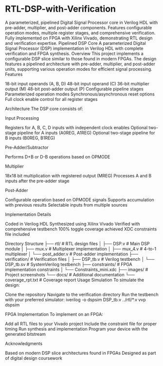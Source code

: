# RTL-DSP-with-Verification
A parameterized, pipelined Digital Signal Processor core in Verilog HDL with pre-adder, multiplier, and post-adder components. Features configurable operation modes, multiple register stages, and comprehensive verification. Fully implemented on FPGA with Xilinx Vivado, demonstrating RTL design and verification expertise.
Pipelined DSP Core
A parameterized Digital Signal Processor (DSP) implementation in Verilog HDL with complete verification and FPGA synthesis.
Overview
This project implements a configurable DSP slice similar to those found in modern FPGAs. The design features a pipelined architecture with pre-adder, multiplier, and post-adder units, supporting various operation modes for efficient signal processing.
Features

18-bit input operands (A, B, D)
48-bit input operand (C)
36-bit multiplier output (M)
48-bit post-adder output (P)
Configurable pipeline stages
Parameterized operation modes
Synchronous/asynchronous reset options
Full clock enable control for all register stages

Architecture
The DSP core consists of:

Input Processing

Registers for A, B, C, D inputs with independent clock enables
Optional two-stage pipeline for A inputs (A0REG, A1REG)
Optional two-stage pipeline for B inputs (B0REG, B1REG)


Pre-Adder/Subtractor

Performs D+B or D-B operations based on OPMODE


Multiplier

18x18 bit multiplication with registered output (MREG)
Processes A and B inputs after the pre-adder stage


Post-Adder

Configurable operation based on OPMODE signals
Supports accumulation with previous results
Selectable inputs from multiple sources



Implementation Details

Coded in Verilog HDL
Synthesized using Xilinx Vivado
Verified with comprehensive testbench
100% toggle coverage achieved
XDC constraints file included

Directory Structure
├── rtl/                # RTL design files
│   ├── DSP.v           # Main DSP module
│   ├── mux.v           # Multiplexer implementation
│   ├── mux_4.v         # 4-to-1 multiplexer
│   └── post_adder.v    # Post-adder implementation
├── verification/       # Verification files
│   ├── DSP_tb.v        # Verilog testbench
│   └── DSP_tb.sv       # SystemVerilog testbench
├── constraints/        # FPGA implementation constraints
│   └── Constraints_mini.xdc
├── images/             # Project screenshots
└── docs/               # Additional documentation
    └── coverage_rpt.txt # Coverage report
Usage
Simulation
To simulate the design:

Clone the repository
Navigate to the verification directory
Run the testbench with your preferred simulator:
iverilog -o dspsim DSP_tb.v ../rtl/*.v
vvp dspsim


FPGA Implementation
To implement on an FPGA:

Add all RTL files to your Vivado project
Include the constraint file for proper timing
Run synthesis and implementation
Program your device with the generated bitstream

Acknowledgments

Based on modern DSP slice architectures found in FPGAs
Designed as part of digital design coursework
